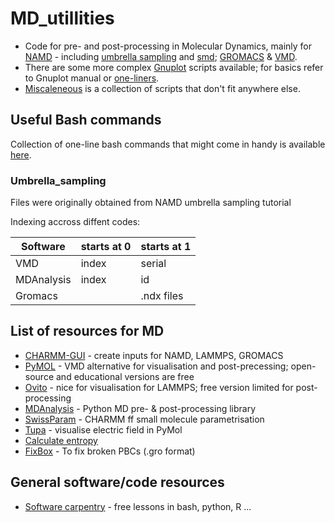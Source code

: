 # MD_utillities

- Code for pre- and post-processing in Molecular Dynamics, mainly for [NAMD](/namd/) - including [umbrella sampling](/umbrella_sampling) and [smd](/SMD/); [GROMACS](/gromacs/) & [VMD](/vmd_scripts/).
- There are some more complex [Gnuplot](/Gnuplot/) scripts available; for basics refer to Gnuplot manual or [one-liners](ONE_LINERS.md).
- [Miscaleneous](/misc) is a collection of scripts that don't fit anywhere else.

## Useful Bash commands
Collection of one-line bash commands that might come in handy is available [here](ONE_LINERS.md).

### Umbrella_sampling

Files were originally obtained from NAMD umbrella sampling tutorial

Indexing accross diffent codes:

| Software   | starts at 0 | starts at 1 | 
| ---------- | ---------- | ----------- | 
| VMD        | index      | serial      |
| MDAnalysis | index      | id          |
| Gromacs    |            | .ndx files  |
 
## List of resources for MD
- [CHARMM-GUI](https://charmm-gui.org/) - create inputs for NAMD, LAMMPS, GROMACS
- [PyMOL](https://github.com/schrodinger/pymol-open-source) - VMD alternative for visualisation and post-precessing; open-source and educational versions are free
- [Ovito](https://www.ovito.org/) - nice for visualisation for LAMMPS; free version limited for post-processing
- [MDAnalysis](https://www.mdanalysis.org/) - Python MD pre- & post-processing library  
- [SwissParam](https://swissparam.ch/) - CHARMM ff small molecule parametrisation
- [Tupa](https://mdpoleto.github.io/tupa/) - visualise electric field in PyMol
- [Calculate entropy](https://codeentropy.readthedocs.io/en/latest/index.html)
- [FixBox](https://pubs.acs.org/doi/10.1021/acs.jcim.2c00823) - To fix broken PBCs (.gro format)

## General software/code resources
- [Software carpentry](https://software-carpentry.org/lessons/) - free lessons in bash, python, R ...
